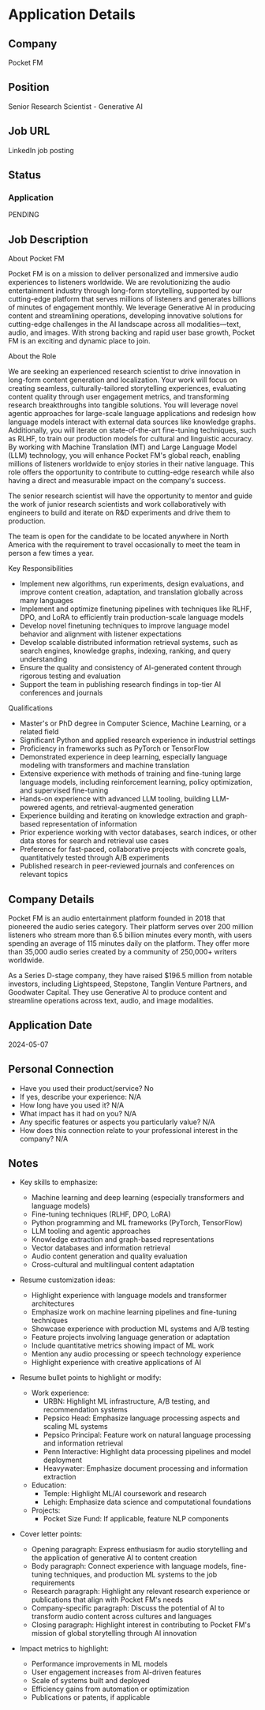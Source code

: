 # Application Details

## Company
Pocket FM

## Position
Senior Research Scientist - Generative AI

## Job URL
LinkedIn job posting

## Status
### Application
PENDING

## Job Description
About Pocket FM 

Pocket FM is on a mission to deliver personalized and immersive audio experiences to listeners worldwide. We are revolutionizing the audio entertainment industry through long-form storytelling, supported by our cutting-edge platform that serves millions of listeners and generates billions of minutes of engagement monthly. We leverage Generative AI in producing content and streamlining operations, developing innovative solutions for cutting-edge challenges in the AI landscape across all modalities—text, audio, and images. With strong backing and rapid user base growth, Pocket FM is an exciting and dynamic place to join.

About the Role

We are seeking an experienced research scientist to drive innovation in long-form content generation and localization. Your work will focus on creating seamless, culturally-tailored storytelling experiences, evaluating content quality through user engagement metrics, and transforming research breakthroughs into tangible solutions. You will leverage novel agentic approaches for large-scale language applications and redesign how language models interact with external data sources like knowledge graphs. Additionally, you will iterate on state-of-the-art fine-tuning techniques, such as RLHF, to train our production models for cultural and linguistic accuracy. By working with Machine Translation (MT) and Large Language Model (LLM) technology, you will enhance Pocket FM's global reach, enabling millions of listeners worldwide to enjoy stories in their native language. This role offers the opportunity to contribute to cutting-edge research while also having a direct and measurable impact on the company's success.

The senior research scientist will have the opportunity to mentor and guide the work of junior research scientists and work collaboratively with engineers to build and iterate on R&D experiments and drive them to production.

The team is open for the candidate to be located anywhere in North America with the requirement to travel occasionally to meet the team in person a few times a year.

Key Responsibilities

- Implement new algorithms, run experiments, design evaluations, and improve content creation, adaptation, and translation globally across many languages
- Implement and optimize finetuning pipelines with techniques like RLHF, DPO, and LoRA to efficiently train production-scale language models
- Develop novel finetuning techniques to improve language model behavior and alignment with listener expectations
- Develop scalable distributed information retrieval systems, such as search engines, knowledge graphs, indexing, ranking, and query understanding
- Ensure the quality and consistency of AI-generated content through rigorous testing and evaluation
- Support the team in publishing research findings in top-tier AI conferences and journals

Qualifications

- Master's or PhD degree in Computer Science, Machine Learning, or a related field
- Significant Python and applied research experience in industrial settings
- Proficiency in frameworks such as PyTorch or TensorFlow
- Demonstrated experience in deep learning, especially language modeling with transformers and machine translation
- Extensive experience with methods of training and fine-tuning large language models, including reinforcement learning, policy optimization, and supervised fine-tuning
- Hands-on experience with advanced LLM tooling, building LLM-powered agents, and retrieval-augmented generation
- Experience building and iterating on knowledge extraction and graph-based representation of information
- Prior experience working with vector databases, search indices, or other data stores for search and retrieval use cases
- Preference for fast-paced, collaborative projects with concrete goals, quantitatively tested through A/B experiments
- Published research in peer-reviewed journals and conferences on relevant topics

## Company Details
Pocket FM is an audio entertainment platform founded in 2018 that pioneered the audio series category. Their platform serves over 200 million listeners who stream more than 6.5 billion minutes every month, with users spending an average of 115 minutes daily on the platform. They offer more than 35,000 audio series created by a community of 250,000+ writers worldwide.

As a Series D-stage company, they have raised $196.5 million from notable investors, including Lightspeed, Stepstone, Tanglin Venture Partners, and Goodwater Capital. They use Generative AI to produce content and streamline operations across text, audio, and image modalities.

## Application Date
2024-05-07

## Personal Connection
- Have you used their product/service? No
- If yes, describe your experience: N/A
- How long have you used it? N/A
- What impact has it had on you? N/A
- Any specific features or aspects you particularly value? N/A
- How does this connection relate to your professional interest in the company? N/A

## Notes
- Key skills to emphasize:
  - Machine learning and deep learning (especially transformers and language models)
  - Fine-tuning techniques (RLHF, DPO, LoRA)
  - Python programming and ML frameworks (PyTorch, TensorFlow)
  - LLM tooling and agentic approaches
  - Knowledge extraction and graph-based representations
  - Vector databases and information retrieval
  - Audio content generation and quality evaluation
  - Cross-cultural and multilingual content adaptation

- Resume customization ideas:
  - Highlight experience with language models and transformer architectures
  - Emphasize work on machine learning pipelines and fine-tuning techniques
  - Showcase experience with production ML systems and A/B testing
  - Feature projects involving language generation or adaptation
  - Include quantitative metrics showing impact of ML work
  - Mention any audio processing or speech technology experience
  - Highlight experience with creative applications of AI
  
- Resume bullet points to highlight or modify:
  - Work experience:
    - URBN: Highlight ML infrastructure, A/B testing, and recommendation systems
    - Pepsico Head: Emphasize language processing aspects and scaling ML systems
    - Pepsico Principal: Feature work on natural language processing and information retrieval
    - Penn Interactive: Highlight data processing pipelines and model deployment
    - Heavywater: Emphasize document processing and information extraction
  - Education:
    - Temple: Highlight ML/AI coursework and research
    - Lehigh: Emphasize data science and computational foundations
  - Projects:
    - Pocket Size Fund: If applicable, feature NLP components

- Cover letter points:
  - Opening paragraph: Express enthusiasm for audio storytelling and the application of generative AI to content creation
  - Body paragraph: Connect experience with language models, fine-tuning techniques, and production ML systems to the job requirements
  - Research paragraph: Highlight any relevant research experience or publications that align with Pocket FM's needs
  - Company-specific paragraph: Discuss the potential of AI to transform audio content across cultures and languages
  - Closing paragraph: Highlight interest in contributing to Pocket FM's mission of global storytelling through AI innovation

- Impact metrics to highlight:
  - Performance improvements in ML models
  - User engagement increases from AI-driven features
  - Scale of systems built and deployed
  - Efficiency gains from automation or optimization
  - Publications or patents, if applicable